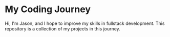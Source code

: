 # My Coding Journey
 Hi, I'm Jason, and I hope to improve my skills in fullstack development.
 This repository is a collection of my projects in this journey.
